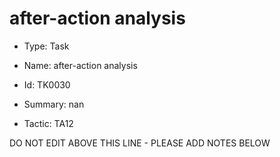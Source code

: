 # after-action analysis

* Type: Task

* Name: after-action analysis

* Id: TK0030

* Summary: nan

* Tactic: TA12

DO NOT EDIT ABOVE THIS LINE - PLEASE ADD NOTES BELOW
